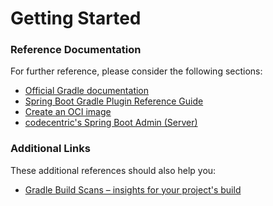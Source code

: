 # Getting Started

### Reference Documentation

For further reference, please consider the following sections:

* [Official Gradle documentation](https://docs.gradle.org)
* [Spring Boot Gradle Plugin Reference Guide](https://docs.spring.io/spring-boot/docs/3.2.4/gradle-plugin/reference/html/)
* [Create an OCI image](https://docs.spring.io/spring-boot/docs/3.2.4/gradle-plugin/reference/html/#build-image)
* [codecentric's Spring Boot Admin (Server)](https://codecentric.github.io/spring-boot-admin/current/#getting-started)

### Additional Links

These additional references should also help you:

* [Gradle Build Scans – insights for your project's build](https://scans.gradle.com#gradle)

